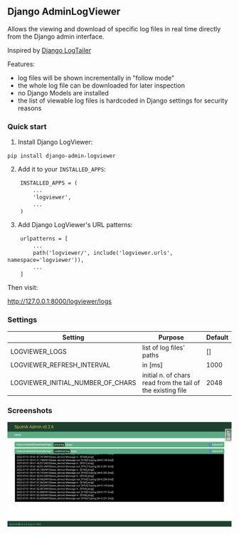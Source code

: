 ## Django AdminLogViewer

Allows the viewing and download of specific log files in real time directly from the Django admin interface.

Inspired by [Django LogTailer](https://github.com/fireantology/django-logtailer)

Features:

- log files will be shown incrementally in "follow mode"
- the whole log file can be downloaded for later inspection
- no Django Models are installed
- the list of viewable log files is hardcoded in Django settings for security reasons


### Quick start

1) Install Django LogViewer:

```
pip install django-admin-logviewer
```

2) Add it to your `INSTALLED_APPS`:


```
    INSTALLED_APPS = (
        ...
        'logviewer',
        ...
    )
```

3) Add Django LogViewer's URL patterns:


```
    urlpatterns = [
        ...
        path('logviewer/', include('logviewer.urls', namespace='logviewer')),
        ...
    ]
```

Then visit:

http://127.0.0.1:8000/logviewer/logs


### Settings

| Setting | Purpose | Default |
|---|---|---|
| LOGVIEWER_LOGS | list of log files' paths | [] |
| LOGVIEWER_REFRESH_INTERVAL | in [ms] | 1000 |
| LOGVIEWER_INITIAL_NUMBER_OF_CHARS | initial n. of chars read from the tail of the existing file | 2048 |


### Screenshots

![index](./screenshots/index.png)

